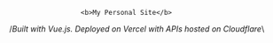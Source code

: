                       <b>My Personal Site</b> 
/<i>Built with Vue.js. Deployed on Vercel with APIs hosted on Cloudflare</i>\

